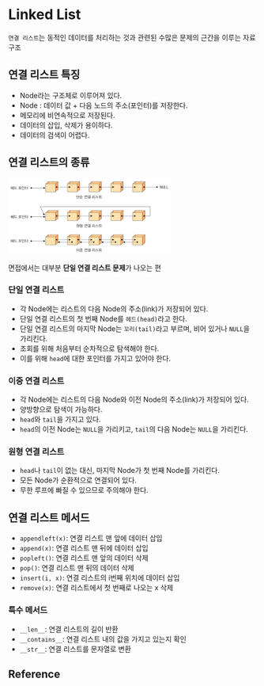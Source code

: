 # Linked List

`연결 리스트`는 동적인 데이터를 처리하는 것과 관련된 수많은 문제의 근간을 이루는 자료구조

## 연결 리스트 특징

- Node라는 구조체로 이루어져 있다.
- Node : 데이터 값 + 다음 노드의 주소(포인터)를 저장한다.
- 메모리에 비연속적으로 저장된다.
- 데이터의 삽입, 삭제가 용이하다.
- 데이터의 검색이 어렵다.

## 연결 리스트의 종류

![alt text](./image/linked_list.png)

면접에서는 대부분 **단일 연결 리스트 문제**가 나오는 편

### 단일 연결 리스트

- 각 Node에는 리스트의 다음 Node의 주소(link)가 저장되어 있다.
- 단일 연결 리스트의 첫 번째 Node를 `헤드(head)`라고 한다.
- 단일 연결 리스트의 마지막 Node는 `꼬리(tail)`라고 부르며, 비어 있거나 `NULL`을 가리킨다.
- 조회를 위해 처음부터 순차적으로 탐색해야 한다.
- 이를 위해 `head`에 대한 포인터를 가지고 있어야 한다.

### 이중 연결 리스트

- 각 Node에는 리스트의 다음 Node와 이전 Node의 주소(link)가 저장되어 있다.
- 양방향으로 탐색이 가능하다.
- `head`와 `tail`을 가지고 있다.
- `head`의 이전 Node는 `NULL`을 가리키고, `tail`의 다음 Node는 `NULL`을 가리킨다.

### 원형 연결 리스트

- `head`나 `tail`이 없는 대신, 마지막 Node가 첫 번째 Node를 가리킨다.
- 모든 Node가 순환적으로 연결되어 있다.
- 무한 루프에 빠질 수 있으므로 주의해야 한다.

## 연결 리스트 메서드

- `appendleft(x)`: 연결 리스트 맨 앞에 데이터 삽입
- `append(x)`: 연결 리스트 맨 뒤에 데이터 삽입
- `popleft()`: 연결 리스트 맨 앞의 데이터 삭제
- `pop()`: 연결 리스트 맨 뒤의 데이터 삭제
- `insert(i, x)`: 연결 리스트의 i번째 위치에 데이터 삽입
- `remove(x)`: 연결 리스트에서 첫 번째로 나오는 x 삭제

### 특수 메서드

- `__len__`: 연결 리스트의 길이 반환
- `__contains__`: 연결 리스트 내의 값을 가지고 있는지 확인
- `__str__`: 연결 리스트를 문자열로 변환

## Reference
